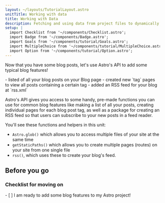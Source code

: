 ```yaml
---
layout: ~/layouts/TutorialLayout.astro
unitTitle: Working with data
title: Working with Data
description: Fetching and using data from project files to dynamically generate page content and routes.
setup: |
  import Checklist from '~/components/Checklist.astro';
  import Badge from '~/components/Badge.astro';
  import Goals from '~/components/tutorial/Goals.astro';
  import MultipleChoice from '~/components/tutorial/MultipleChoice.astro';
  import Option from '~/components/tutorial/Option.astro';
---
```


Now that you have some blog posts, let's use Astro's API to add some typical blog features!

<Goals>
  - listed of all your blog posts on your Blog page
  - created new `tag` pages to view all posts containing a certain tag
  - added an RSS feed for your blog at `rss.xml`
</Goals>

Astro's API gives you access to some handy, pre-made functions you can use for common blog features like making a list of all your posts, creating individual pages for each blog post tag, as well as a package for creating an RSS feed so that users can subscribe to your new posts in a feed reader. 

You'll see these functions and helpers in this unit: 
- `Astro.glob()` which allows you to access multiple files of your site at the same time
- `getStaticPaths()` which allows you to create multiple pages (routes) on your site from one single file
- `rss()`, which uses these to create your blog's feed.

## Before you go

### Checklist for moving on

<Checklist>
- [ ] I am ready to add some blog features to my Astro project!
</Checklist>
